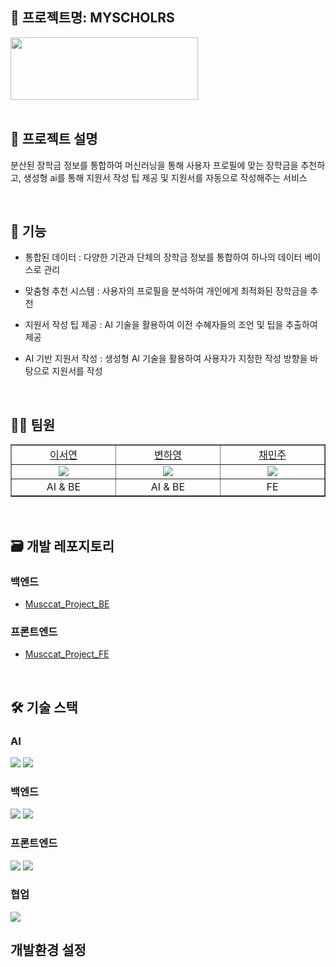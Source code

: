 ## 📍 프로젝트명: MYSCHOLRS

<img src="https://github.com/judymoody59/Musccat_Example/assets/108432112/88a11d1d-c27c-4bef-920d-fdb0b213f21d" width="300" height="100" />
<br>
<br>


## 📒 프로젝트 설명
분산된 장학금 정보를 통합하여 머신러닝을 통해 사용자 프로필에 맞는 장학금을 추천하고, 생성형 ai를 통해 지원서 작성 팁 제공 및 지원서를 자동으로 작성해주는 서비스

<br>

## 📑 기능
- 통합된 데이터 : 다양한 기관과 단체의 장학금 정보를 통합하여 하나의 데이터 베이스로 관리

- 맞춤형 추천 시스템 : 사용자의 프로필을 분석하여 개인에게 최적화된 장학금을 추천

- 지원서 작성 팁 제공 : AI 기술을 활용하여 이전 수혜자들의 조언 및 팁을 추출하여 제공

- AI 기반 지원서 작성 : 생성형 AI 기술을 활용하여 사용자가 지정한 작성 방향을 바탕으로 지원서를 작성

<br>

## 👩‍💻 팀원

<table border="1" cellspacing="0" cellpadding="0" width="90%">
    <tr width="100%">
        <td width="10%" align="center"><a href= "https://github.com/SeoYeomm">이서연</a></td>
        <td width="10%" align="center"><a href= "https://github.com/hayong39">변하영</a></td>
        <td width="10%" align="center"><a href= "https://github.com/judymoody59" width="100px">채민주</a></td>
    </tr>
    <tr width="100%">
        <td width="10%" align="center"><img src = "https://avatars.githubusercontent.com/SeoYeomm"></td>
        <td width="10%" align="center"><img src = "https://avatars.githubusercontent.com/hayong39"/></td>
        <td width="10%" align="center"><img src = "https://avatars.githubusercontent.com/judymoody59"/></td>
    </tr>
    <tr width="100%">
        <td width="10%" align="center">AI & BE</td>
        <td width="10%" align="center">AI & BE</td>
        <td width="10%" align="center">FE</td>
   </tr>
</table>

<br>

## 🗃️ 개발 레포지토리

### 백엔드
  - [Musccat_Project_BE](https://github.com/Musccat/Musccat_Project_BE)
### 프론트엔드
  - [Musccat_Project_FE](https://github.com/Musccat/Musccat_Project_FE)

<br>


## 🛠️ 기술 스택

### AI 
<img src="https://img.shields.io/badge/TensorFlow-FF6F00?style=for-the-badge&logo=TensorFlow&logoColor=white"> <img src="https://img.shields.io/badge/PyTorch-EE4C2C?style=for-the-badge&logo=PyTorch&logoColor=white">

### 백엔드
<img src="https://img.shields.io/badge/Python-3776AB?style=for-the-badge&logo=Python&logoColor=white"> <img src="https://img.shields.io/badge/Django-092E20?style=for-the-badge&logo=Django&logoColor=white">

### 프론트엔드
<img src="https://img.shields.io/badge/React-61DAFB?style=for-the-badge&logo=React&logoColor=black"> <img src="https://img.shields.io/badge/JavaScript-F7DF1E?style=for-the-badge&logo=JavaScript&logoColor=black">

### 협업
<img src="https://img.shields.io/badge/GitHub-181717?style=for-the-badge&logo=GitHub&logoColor=white">

<br>

## 개발환경 설정
